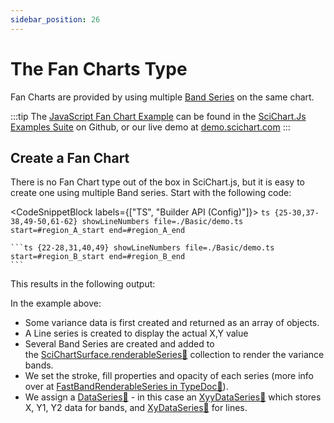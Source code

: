 ```yaml
---
sidebar_position: 26
---
```


# The Fan Charts Type

Fan Charts are provided by using multiple [Band Series](/2d-charts/chart-types/fast-band-renderable-series) on the same chart.

:::tip
The [JavaScript Fan Chart Example](https://scichart.com/demo/javascript-fan-chart) can be found in the [SciChart.Js Examples Suite](https://github.com/abtsoftware/scichart.js.examples) on Github, or our live demo at [demo.scichart.com](https://scichart.com/demo/)
:::

<ChartFromSciChartDemo
    src="https://scichart.com/demo/iframe/fan-chart"
    title="Fan Chart"
/>

## Create a Fan Chart

There is no Fan Chart type out of the box in SciChart.js, but it is easy to create one using multiple Band series. Start with the following code:

<CodeSnippetBlock labels={["TS", "Builder API (Config)"]}>
    ```ts {25-30,37-38,49-50,61-62} showLineNumbers file=./Basic/demo.ts start=#region_A_start end=#region_A_end
    ```
    
    ```ts {22-28,31,40,49} showLineNumbers file=./Basic/demo.ts start=#region_B_start end=#region_B_end
    ```
</CodeSnippetBlock>

This results in the following output:

<LiveDocSnippet name="./Basic/demo" />

In the example above:

*   Some variance data is first created and returned as an array of objects.
*   A Line series is created to display the actual X,Y value
*   Several Band Series are created and added to the [SciChartSurface.renderableSeries:blue_book:](https://www.scichart.com/documentation/js/current/typedoc/classes/scichartsurface.html#renderableseries) collection to render the variance bands.
*   We set the stroke, fill properties and opacity of each series (more info over at [FastBandRenderableSeries in TypeDoc:blue_book:](https://www.scichart.com/documentation/js/current/typedoc/classes/fastbandrenderableseries.html)).
*   We assign a [DataSeries:blue_book:](https://www.scichart.com/documentation/js/current/typedoc/classes/basedataseries.html) - in this case an [XyyDataSeries:blue_book:](https://www.scichart.com/documentation/js/current/typedoc/classes/xyydataseries.html) which stores X, Y1, Y2 data for bands, and [XyDataSeries:blue_book:](https://www.scichart.com/documentation/js/current/typedoc/classes/xydataseries.html) for lines.